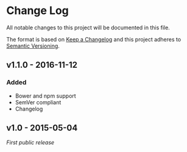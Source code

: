 # Change Log
All notable changes to this project will be documented in this file.

The format is based on [Keep a Changelog](http://keepachangelog.com/) 
and this project adheres to [Semantic Versioning](http://semver.org/).


## v1.1.0 - 2016-11-12
### Added
- Bower and npm support
- SemVer compliant
- Changelog



## v1.0 - 2015-05-04
*First public release*
